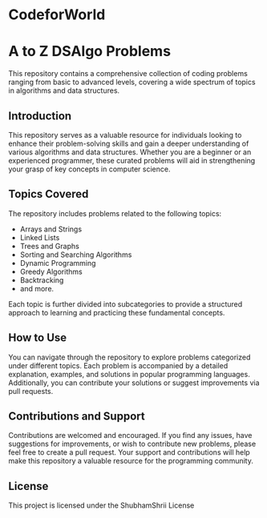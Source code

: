 # CodeforWorld
# A to Z DSAlgo Problems

This repository contains a comprehensive collection of coding problems ranging from basic to advanced levels, covering a wide spectrum of topics in algorithms and data structures.

## Introduction

This repository serves as a valuable resource for individuals looking to enhance their problem-solving skills and gain a deeper understanding of various algorithms and data structures. Whether you are a beginner or an experienced programmer, these curated problems will aid in strengthening your grasp of key concepts in computer science.

## Topics Covered

The repository includes problems related to the following topics:
- Arrays and Strings
- Linked Lists
- Trees and Graphs
- Sorting and Searching Algorithms
- Dynamic Programming
- Greedy Algorithms
- Backtracking
- and more.

Each topic is further divided into subcategories to provide a structured approach to learning and practicing these fundamental concepts.

## How to Use

You can navigate through the repository to explore problems categorized under different topics. Each problem is accompanied by a detailed explanation, examples, and solutions in popular programming languages. Additionally, you can contribute your solutions or suggest improvements via pull requests.

## Contributions and Support

Contributions are welcomed and encouraged. If you find any issues, have suggestions for improvements, or wish to contribute new problems, please feel free to create a pull request. Your support and contributions will help make this repository a valuable resource for the programming community.

## License

This project is licensed under the ShubhamShrii License
